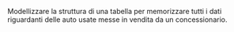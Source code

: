 Modellizzare la struttura di una tabella per memorizzare tutti i dati riguardanti delle auto
 usate messe in vendita da un concessionario.
